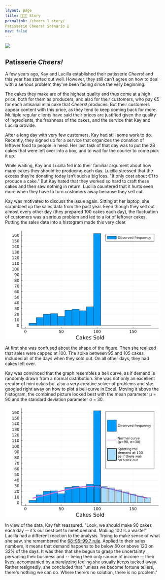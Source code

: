 ```yaml
---
layout: page
title: 🍥🎂🍰 Story
permalink: /cheers_1_story/
Patisserie Cheers! Scenario I
nav: false
---
```


![](https://c.pxhere.com/photos/08/40/bake_pastries_pastry_petits_fours_frais_small_oven_chocolate_cream_fruits-1021221.jpg!d)

## Patisserie *Cheers!* 


A few years ago, Kay and Lucilla established their patisserie *Cheers!* and this year has started out well. However, they still can’t agree on how to deal with a serious problem they've been facing since the very beginning. 

The cakes they make are of the highest quality and thus come at a high price, both for them as producers, and also for their customers, who pay €5 for each artisanal mini cake that *Cheers!* produces. But their customers appear content with this price, as they tend to keep coming back for more. Multiple regular clients have said their prices are justified given the quality of ingredients, the freshness of the cakes, and the service that Kay and Lucilla provide.

After a long day with very few customers, Kay had still some work to do. Recently, they signed up for a service that organizes the donation of leftover food to people in need. Her last task of that day was to put the 28 cakes that were left over into a box, and to wait for the courier to come pick it up.

While waiting, Kay and Lucilla fell into their familiar argument about how many cakes they should be producing each day. Lucilla stressed that the excess they’re donating today isn’t such a big loss. "It only cost about €1 to produce a cake." But Kay hated that they worked so hard to craft these cakes and then saw nothing in return. Lucilla countered that it hurts even more when they have to turn customers away because they sell out.

Kay was motivated to discuss the issue again. Sitting at her laptop, she scrambled up the sales data from the past year. Even though they sell out almost every other day (they prepared 100 cakes each day), the fluctuation of customers was a serious problem and led to a lot of leftover cakes. Putting the sales data into a histogram made this very clear.

![](https://github.com/frankhuettner/newsvendor/blob/main/scenarios/img/cheers_1_story_histogram.svg?raw=true)

At first she was confused about the shape of the figure. Then she realized that sales were capped at 100. The spike between 95 and 105 cakes included all of the days when they sold out. On all other days, they had cakes left over.

Kay was convinced that the graph resembles a bell curve, as if demand is randomly drawn from a normal distribution. She was not only an excellent creator of mini cakes but also a very creative solver of problems and she googled right away on how to plot a bell curve in Excel. Moving it above the histogram, the combined picture looked best with the mean parameter μ = 90 and the standard deviation parameter σ = 30.

![](https://github.com/frankhuettner/newsvendor/blob/main/scenarios/img/cheers_1_story_histogram_with_curve.svg?raw=true)

In view of the data, Kay felt reassured. "Look, we should make 90 cakes each day -- it's our best bet to meet demand. Making 100 is a waste!" Lucilla had a different reaction to the analysis. Trying to make sense of what she saw, she remembered the [68–95–99.7 rule](https://en.wikipedia.org/wiki/68%E2%80%9395%E2%80%9399.7_rule). Applied to their sales numbers, it means that demand happens to be below 60 or above 120 on 32% of the days. It was then that she begun to grasp the uncertainty pervading their business and -- being their only source of income -- their lives, accompanied by a paralyzing feeling she usually keeps tucked away. Rather resignedly, she concluded that "unless we become fortune tellers, there's nothing we can do. Where there's no solution, there is no problem."
